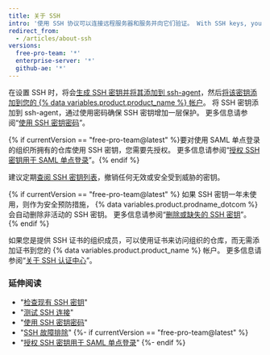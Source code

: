 ```yaml
---
title: 关于 SSH
intro: '使用 SSH 协议可以连接远程服务器和服务并向它们验证。 With SSH keys, you can connect to {% data variables.product.product_name %} without supplying your username and personal access token at each visit.'
redirect_from:
  - /articles/about-ssh
versions:
  free-pro-team: '*'
  enterprise-server: '*'
  github-ae: '*'
---
```


在设置 SSH 时，将会[生成 SSH 密钥并将其添加到 ssh-agent](/articles/generating-a-new-ssh-key-and-adding-it-to-the-ssh-agent)，然后[将该密钥添加到您的 {% data variables.product.product_name %} 帐户](/articles/adding-a-new-ssh-key-to-your-github-account)。 将 SSH 密钥添加到 ssh-agent，通过使用密码确保 SSH 密钥增加一层保护。 更多信息请参阅“[使用 SSH 密钥密码](/articles/working-with-ssh-key-passphrases)”。

{% if currentVersion == "free-pro-team@latest" %}要对使用 SAML 单点登录的组织所拥有的仓库使用 SSH 密钥，您需要先授权。 更多信息请参阅“[授权 SSH 密钥用于 SAML 单点登录](/articles/authorizing-an-ssh-key-for-use-with-saml-single-sign-on)”。{% endif %}

建议定期[查阅 SSH 密钥列表](/articles/reviewing-your-ssh-keys)，撤销任何无效或安全受到威胁的密钥。

{% if currentVersion == "free-pro-team@latest" %}
如果 SSH 密钥一年未使用，则作为安全预防措施，
{% data variables.product.prodname_dotcom %} 会自动删除非活动的 SSH 密钥。 更多信息请参阅“[删除或缺失的 SSH 密钥](/articles/deleted-or-missing-ssh-keys)”。
{% endif %}

如果您是提供 SSH 证书的组织成员，可以使用证书来访问组织的仓库，而无需添加证书到您的 {% data variables.product.product_name %} 帐户。 更多信息请参阅“[关于 SSH 认证中心](/articles/about-ssh-certificate-authorities)”。

### 延伸阅读

- "[检查现有 SSH 密钥](/articles/checking-for-existing-ssh-keys)"
- "[测试 SSH 连接](/articles/testing-your-ssh-connection)"
- "[使用 SSH 密钥密码](/articles/working-with-ssh-key-passphrases)"
- "[SSH 故障排除](/articles/troubleshooting-ssh)"
{%- if currentVersion == "free-pro-team@latest" %}
- "[授权 SSH 密钥用于 SAML 单点登录](/articles/authorizing-an-ssh-key-for-use-with-saml-single-sign-on)"
{%- endif %}
